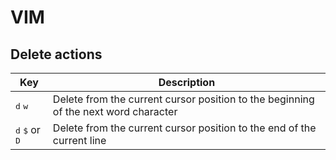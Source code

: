 # VIM

## Delete actions

Key | Description
--- | ---
<kbd>d</kbd> <kbd>w</kbd> | Delete from the current cursor position to the beginning of the next word character
<kbd>d</kbd> <kbd>$</kbd> or <kbd>D</kbd> | Delete from the current cursor position to the end of the current line
